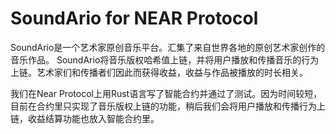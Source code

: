 # SoundArio for NEAR Protocol

SoundArio是一个艺术家原创音乐平台。汇集了来自世界各地的原创艺术家创作的音乐作品。
SoundArio将音乐版权哈希值上链，并将用户播放和传播音乐的行为上链。艺术家们和传播者们因此而获得收益，收益与作品被播放的时长相关。

我们在Near Protocol上用Rust语言写了智能合约并通过了测试。因为时间较短，目前在合约里只实现了音乐版权上链的功能，稍后我们会将用户播放和传播行为上链，收益结算功能也放入智能合约里。


